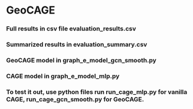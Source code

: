 # GeoCAGE

### Full results in csv file evaluation_results.csv

### Summarized results in evaluation_summary.csv

### GeoCAGE model in graph_e_model_gcn_smooth.py
### CAGE model in graph_e_model_mlp.py

### To test it out, use python files run run_cage_mlp.py for vanilla CAGE, run_cage_gcn_smooth.py for GeoCAGE.
